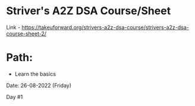 # Striver's A2Z DSA Course/Sheet

Link - https://takeuforward.org/strivers-a2z-dsa-course/strivers-a2z-dsa-course-sheet-2/

# Path:

- Learn the basics

Date: 26-08-2022 (Friday)

Day #1
